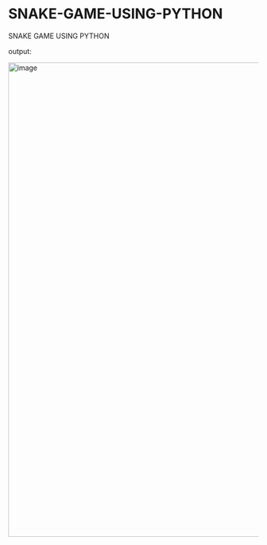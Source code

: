 # SNAKE-GAME-USING-PYTHON
SNAKE GAME USING PYTHON

output:

<img width="1006" height="954" alt="image" src="https://github.com/user-attachments/assets/7a08cac8-6a3d-495d-9c65-5b47990d0f72" />
